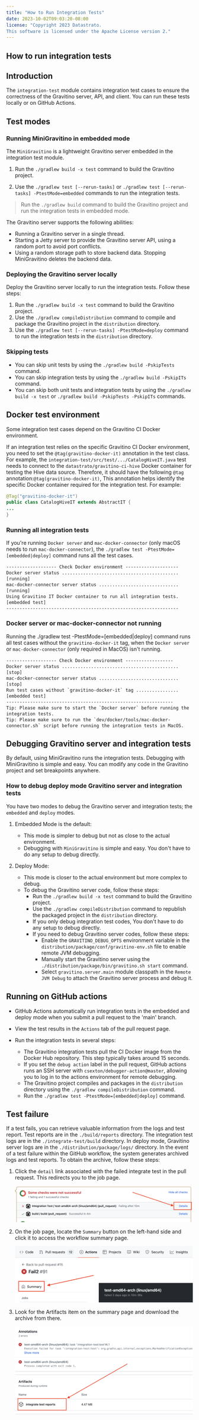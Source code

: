 ```yaml
---
title: "How to Run Integration Tests"
date: 2023-10-02T09:03:20-08:00
license: "Copyright 2023 Datastrato.
This software is licensed under the Apache License version 2."
---
```

## How to run integration tests

## Introduction

The `integration-test` module contains integration test cases to ensure the correctness of the
Gravitino server, API, and client. You can run these tests locally or on GitHub Actions.

## Test modes

### Running MiniGravitino in embedded mode

The `MiniGravitino` is a lightweight Gravitino server embedded in the integration test module.

1. Run the `./gradlew build -x test` command to build the Gravitino project.

2. Use the `./gradlew test [--rerun-tasks]` or `./gradlew test [--rerun-tasks] -PtestMode=embedded` commands to run the integration tests.

> Run the `./gradlew build` command to build the Gravitino project and run the integration tests in embedded mode.

The Gravitino server supports the following abilities:

- Running a Gravitino server in a single thread.
- Starting a Jetty server to provide the Gravitino server API, using a random port to avoid port conflicts.
- Using a random storage path to store backend data. Stopping MiniGravitino deletes the backend data.

### Deploying the Gravitino server locally

Deploy the Gravitino server locally to run the integration tests. Follow these steps:

1. Run the `./gradlew build -x test` command to build the Gravitino project.
2. Use the `./gradlew compileDistribution` command to compile and package the Gravitino project in the `distribution` directory.
3. Use the `./gradlew test [--rerun-tasks] -PtestMode=deploy` command to run the integration tests in the `distribution` directory.

### Skipping tests

- You can skip unit tests by using the `./gradlew build -PskipTests` command.
- You can skip integration tests by using the `./gradlew build -PskipITs` command.
- You can skip both unit tests and integration tests by using the `./gradlew build -x test` or `./gradlew build -PskipTests -PskipITs` commands.

## Docker test environment

Some integration test cases depend on the Gravitino CI Docker environment.

If an integration test relies on the specific Gravitino CI Docker environment,
you need to set the `@tag(gravitino-docker-it)` annotation in the test class.
For example, the `integration-test/src/test/.../CatalogHiveIT.java` test needs to connect to
the `datastrato/gravitino-ci-hive` Docker container for testing the Hive data source.
Therefore, it should have the following `@tag` annotation:`@tag(gravitino-docker-it)`, This annotation
helps identify the specific Docker container required for the integration test.
For example:

```java
@Tag("gravitino-docker-it")
public class CatalogHiveIT extends AbstractIT {
...
}
```

### Running all integration tests

If you're running `Docker server` and `mac-docker-connector` (only macOS needs to run `mac-docker-connector`), the `./gradlew test -PtestMode=[embedded|deploy]`
command runs all the test cases.

```text
------------------- Check Docker environment --------------------
Docker server status ............................................ [running]
mac-docker-connector server status .............................. [running]
Using Gravitino IT Docker container to run all integration tests. [embedded test]
-----------------------------------------------------------------
```

### Docker server or mac-docker-connector not running

Running the ./gradlew test -PtestMode=[embedded|deploy] command runs all test cases without the `gravitino-docker-it` tag, when the `Docker server` or `mac-docker-connector` (only required in MacOS) isn't running.

```text
------------------- Check Docker environment ------------------
Docker server status ............................................ [stop]
mac-docker-connector server status .............................. [stop]
Run test cases without `gravitino-docker-it` tag ................ [embedded test]
---------------------------------------------------------------
Tip: Please make sure to start the `Docker server` before running the integration tests.
Tip: Please make sure to run the `dev/docker/tools/mac-docker-connector.sh` script before running the integration tests in MacOS.
```

## Debugging Gravitino server and integration tests

By default, using MiniGravitino runs the integration tests. Debugging with MiniGravitino is simple and easy. You can modify any code in the Gravitino project and set breakpoints anywhere.

### How to debug deploy mode Gravitino server and integration tests

You have two modes to debug the Gravitino server and integration tests; the `embedded` and `deploy` modes.

1. Embedded Mode is the default:
    - This mode is simpler to debug but not as close to the actual environment.
    - Debugging with `MiniGravitino` is simple and easy. You don't have to do any setup to debug directly.

2. Deploy Mode:
    - This mode is closer to the actual environment but more complex to debug.
    - To debug the Gravitino server code, follow these steps:
        - Run the `./gradlew build -x test` command to build the Gravitino project.
        - Use the `./gradlew compileDistribution` command to republish the packaged project in the `distribution` directory.
        - If you only debug integration test codes, You don't have to do any setup to debug directly.
        - If you need to debug Gravitino server codes, follow these steps:
            - Enable the `GRAVITINO_DEBUG_OPTS` environment variable in the `distribution/package/conf/gravitino-env.sh` file to enable remote JVM debugging.
            - Manually start the Gravitino server using the `./distribution/package/bin/gravitino.sh start` command.
            - Select `gravitino.server.main` module classpath in the `Remote JVM Debug` to attach the Gravitino server process and debug it.

## Running on GitHub actions

- GitHub Actions automatically run integration tests in the embedded and deploy mode when you submit a pull request to the 'main' branch.
- View the test results in the `Actions` tab of the pull request page.
- Run the integration tests in several steps:

  - The Gravitino integration tests pull the CI Docker image from the Docker Hub repository. This step typically takes around 15 seconds.
  - If you set the `debug action` label in the pull request, GitHub actions runs an SSH server with `csexton/debugger-action@master`, allowing you to log in to the actions environment for remote debugging.
  - The Gravitino project compiles and packages in the `distribution` directory using the `./gradlew compileDistribution` command.
  - Run the `./gradlew test -PtestMode=[embedded|deploy]` command.

## Test failure

If a test fails, you can retrieve valuable information from the logs and test report. Test reports are in the `./build/reports` directory. The integration test logs are in the `./integrate-test/build` directory. In deploy mode, Gravitino server logs are in the `./distribution/package/logs/` directory. In the event of a test failure within the GitHub workflow, the system generates archived logs and test reports. To obtain the archive, follow these steps:

1. Click the `detail` link associated with the failed integrate test in the pull request. This redirects you to the job page.

   ![pr page Image](assets/test-fail-pr.png)

2. On the job page, locate the `Summary` button on the left-hand side and click it to access the workflow summary page.

   ![job page Image](assets/test-fail-job.png)

3. Look for the Artifacts item on the summary page and download the archive from there.

   ![summary page Image](assets/test-fail-summary.png)
